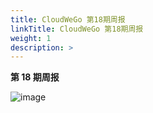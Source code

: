 ```yaml
---
title: CloudWeGo 第18期周报
linkTitle: CloudWeGo 第18期周报
weight: 1
description: >
---
```


**第 18 期周报**

![image](https://raw.githubusercontent.com/cloudwego/community/main/weekly_report/CloudWeGo_18th_weekly_report.png)
